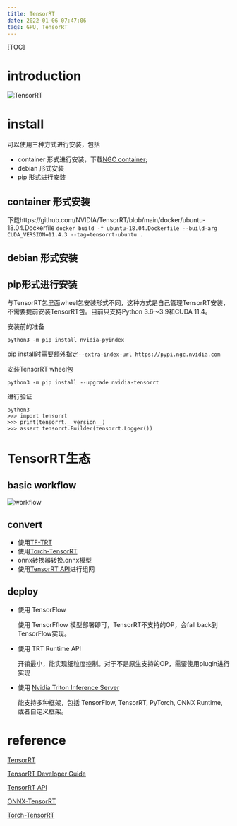 ```yaml
---
title: TensorRT
date: 2022-01-06 07:47:06
tags: GPU, TensorRT
---
```

[TOC]
# introduction
![TensorRT](https://user-images.githubusercontent.com/1312389/150677468-932f4721-78ee-4789-936d-2e0dd4c13f4c.png)

# install 
可以使用三种方式进行安装，包括
* container 形式进行安装，下载[NGC container](http://ngc.nvidia.com/); 
* debian 形式安装
* pip 形式进行安装

## container 形式安装
下载https://github.com/NVIDIA/TensorRT/blob/main/docker/ubuntu-18.04.Dockerfile
```docker build -f ubuntu-18.04.Dockerfile --build-arg CUDA_VERSION=11.4.3 --tag=tensorrt-ubuntu .```

## debian 形式安装
## pip形式进行安装
与TensorRT包里面wheel包安装形式不同，这种方式是自己管理TensorRT安装，不需要提前安装TensorRT包。目前只支持Python 3.6～3.9和CUDA 11.4。

安装前的准备
```
python3 -m pip install nvidia-pyindex
```
pip install时需要额外指定```--extra-index-url https://pypi.ngc.nvidia.com```

安装TensorRT wheel包
```
python3 -m pip install --upgrade nvidia-tensorrt
```
进行验证
```
python3
>>> import tensorrt
>>> print(tensorrt.__version__)
>>> assert tensorrt.Builder(tensorrt.Logger())
```

# TensorRT生态
## basic workflow
![workflow](https://user-images.githubusercontent.com/1312389/150677789-25ed7568-b01d-4ccc-9e15-0266a61ae2c2.png)

## convert
* 使用[TF-TRT](https://github.com/tensorflow/tensorflow/tree/master/tensorflow/compiler/tf2tensorrt)
* 使用[Torch-TensorRT](https://github.com/NVIDIA/Torch-TensorRT)
* onnx转换器转换.onnx模型
* 使用[TensorRT API](https://docs.nvidia.com/deeplearning/tensorrt/api/index.html)进行组网

## deploy
* 使用 TensorFlow

  使用 TensorFflow 模型部署即可，TensorRT不支持的OP，会fall back到TensorFlow实现。
* 使用 TRT Runtime API

  开销最小，能实现细粒度控制。对于不是原生支持的OP，需要使用plugin进行实现
* 使用 [Nvidia Triton Inference Server](https://github.com/triton-inference-server/server)
  
  能支持多种框架，包括 TensorFlow, TensorRT, PyTorch, ONNX Runtime, 或者自定义框架。


# reference
[TensorRT](https://github.com/NVIDIA/TensorRT)

[TensorRT Developer Guide](https://docs.nvidia.com/deeplearning/tensorrt/developer-guide/)

[TensorRT API](https://docs.nvidia.com/deeplearning/tensorrt/api/index.html)

[ONNX-TensorRT](https://github.com/onnx/onnx-tensorrt)

[Torch-TensorRT](https://github.com/NVIDIA/Torch-TensorRT)